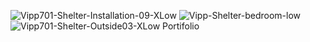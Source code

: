 ![Vipp701-Shelter-Installation-09-XLow](https://user-images.githubusercontent.com/90691946/133255220-f469794b-4311-4225-8bdd-0dc612658d37.jpg)
![Vipp-Shelter-bedroom-low](https://user-images.githubusercontent.com/90691946/133255234-39be9652-cfc0-454e-80bd-1de852d434f6.jpg)
![Vipp701-Shelter-Outside03-XLow](https://user-images.githubusercontent.com/90691946/133252774-946ecfd6-d9d3-498b-aded-3a1096294779.jpg)
Portifolio
